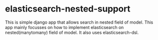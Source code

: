 # elasticsearch-nested-support
This is simple django app that allows search in nested field of model.
This app mainly focusses on how to implement elasticsearch on nested(manytomany) field of model.
It also uses elasticsearch-dsl.
